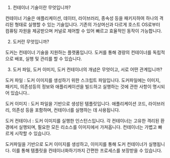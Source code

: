1. 컨테이너 기술이란 무엇입니까?

컨테이너 기술은 애플리케이션, 데이터, 라이브러리, 종속성 등을 패키지하여 하나의 격리된 형태로 실행할 수 있는 기술입니다.
기존의 가상머신과 다르게 호스트 OS로부터 컴퓨팅 자원을 제공받으며 커널로 제어할 수 있어 빠르고 효율적인 동작이 가능합니다.

2. 도커란 무엇입니까?

도커는 컨테이너 기술을 지원하는 플랫폼입니다.
도커를 통해 경량의 컨테이너를 독립적으로 배포, 실행 및 관리를 할 수 있습니다.

3. 도커 파일, 도커 이미지, 도커 컨테이너의 개념은 무엇이고, 서로 어떤 관계입니까?

도커 파일 : 도커 이미지를 생성하기 위한 스크립트 파일입니다. 도커파일에는 이미지, 패키지, 의존성등의 정보와 애플리케이션을 빌드하고 실행하는 것에 관한 사항이 명시되어 있습니다..

도커 이미지 : 도커 파일을 기반으로 생성된 템플릿입니다. 애플리케이션 코드, 라이브러리, 의존성 등을 포함하며, 컨테이너를 실행하는 데 사용됩니다.

도커 컨테이너 : 도커 이미지를 실행한 인스턴스입니다. 각 컨테이너는 고유한 격리된 환경에서 실행되며, 필요한 모든 리소스를 이미지에서 가져옵니다. 컨테이너는 가볍고 빠르게 시작할 수 있습니다.

도커파일을 기반으로 도커 이미지를 생성하고, 이미지를 통해 도커 컨테이너가 실행됩니다. 이를 통해 템플릿을 컨테이너화하기까지 간편한 프로세스를 보장받을 수 있습니다.
